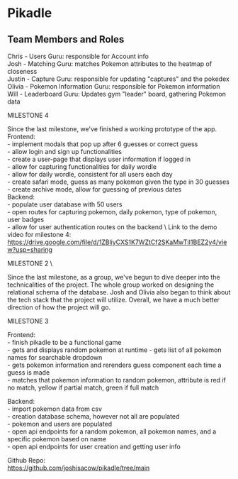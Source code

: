 # Pikadle

## Team Members and Roles

Chris - Users Guru: responsible for Account info\
Josh -   Matching Guru: matches Pokemon attributes to the heatmap of closeness\
Justin - Capture Guru: responsible for updating "captures" and the pokedex\
Olivia - Pokemon Information Guru: responsible for Pokemon information\
Will - Leaderboard Guru: Updates gym "leader" board, gathering Pokemon data 

MILESTONE 4

Since the last milestone, we've finished a working prototype of the app.
Frontend: \
    - implement modals that pop up after 6 guesses or correct guess \
    - allow login and sign up functionalities\
    - create a user-page that displays user information if logged in\
    - allow for capturing functionalities for daily wordle\
    - allow for daily wordle, consistent for all users each day\
    - create safari mode, guess as many pokemon given the type in 30 guesses\
    - create archive mode, allow for guessing of previous dates\
Backend: \
    - populate user database with 50 users \
    - open routes for capturing pokemon, daily pokemon, type of pokemon, user badges \
    - allow for user authentication routes on the backend \ 
Link to the demo video for milestone 4: https://drive.google.com/file/d/1ZBliyCXS1K7WZtCf2SKaMwTiI1BEZ2y4/view?usp=sharing

MILESTONE 2 \

Since the last milestone, as a group, we've begun to dive deeper into the technicalities of the project. The whole group worked on designing the relational schema of the database. Josh and Olivia also began to think about the tech stack that the project will utilize. Overall, we have a much better direction of how the project will go.

MILESTONE 3

Frontend: \
    - finish pikadle to be a functional game \
    - gets and displays random pokemon at runtime
    - gets list of all pokemon names for searchable dropdown\
    - gets pokemon information and rerenders guess component each time a guess is made\
    - matches that pokemon information to random pokemon, attribute is red if no match, yellow if partial match, green if full match

Backend: \
    - import pokemon data from csv\
    - creation database schema, however not all are populated\
    - pokemon and users are populated\
    - open api endpoints for a random pokemon, all pokemon names, and a specific pokemon based on name\
    - open api endpoints for user creation and getting user info

Github Repo:\
https://github.com/joshisacow/pikadle/tree/main
